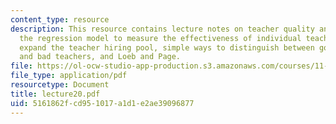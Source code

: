 ```yaml
---
content_type: resource
description: This resource contains lecture notes on teacher quality and teacher training,
  the regression model to measure the effectiveness of individual teachers, how to
  expand the teacher hiring pool, simple ways to distinguish between good teachers
  and bad teachers, and Loeb and Page.
file: https://ol-ocw-studio-app-production.s3.amazonaws.com/courses/11-126j-economics-of-education-spring-2007/5161862fcd951017a1d1e2ae39096877_lecture20.pdf
file_type: application/pdf
resourcetype: Document
title: lecture20.pdf
uid: 5161862f-cd95-1017-a1d1-e2ae39096877
---
```

